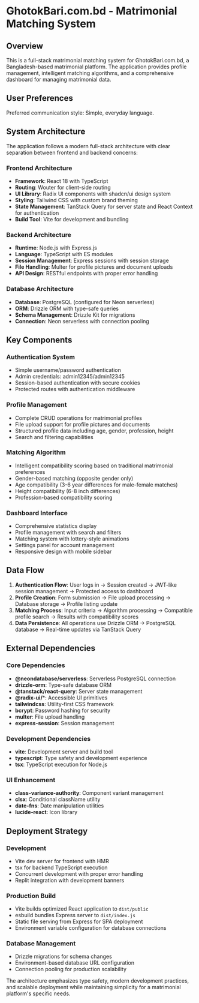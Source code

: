 # GhotokBari.com.bd - Matrimonial Matching System

## Overview

This is a full-stack matrimonial matching system for GhotokBari.com.bd, a Bangladesh-based matrimonial platform. The application provides profile management, intelligent matching algorithms, and a comprehensive dashboard for managing matrimonial data.

## User Preferences

Preferred communication style: Simple, everyday language.

## System Architecture

The application follows a modern full-stack architecture with clear separation between frontend and backend concerns:

### Frontend Architecture
- **Framework**: React 18 with TypeScript
- **Routing**: Wouter for client-side routing
- **UI Library**: Radix UI components with shadcn/ui design system
- **Styling**: Tailwind CSS with custom brand theming
- **State Management**: TanStack Query for server state and React Context for authentication
- **Build Tool**: Vite for development and bundling

### Backend Architecture
- **Runtime**: Node.js with Express.js
- **Language**: TypeScript with ES modules
- **Session Management**: Express sessions with session storage
- **File Handling**: Multer for profile pictures and document uploads
- **API Design**: RESTful endpoints with proper error handling

### Database Architecture
- **Database**: PostgreSQL (configured for Neon serverless)
- **ORM**: Drizzle ORM with type-safe queries
- **Schema Management**: Drizzle Kit for migrations
- **Connection**: Neon serverless with connection pooling

## Key Components

### Authentication System
- Simple username/password authentication
- Admin credentials: admin12345/admin12345
- Session-based authentication with secure cookies
- Protected routes with authentication middleware

### Profile Management
- Complete CRUD operations for matrimonial profiles
- File upload support for profile pictures and documents
- Structured profile data including age, gender, profession, height
- Search and filtering capabilities

### Matching Algorithm
- Intelligent compatibility scoring based on traditional matrimonial preferences
- Gender-based matching (opposite gender only)
- Age compatibility (3-6 year differences for male-female matches)
- Height compatibility (6-8 inch differences)
- Profession-based compatibility scoring

### Dashboard Interface
- Comprehensive statistics display
- Profile management with search and filters
- Matching system with lottery-style animations
- Settings panel for account management
- Responsive design with mobile sidebar

## Data Flow

1. **Authentication Flow**: User logs in → Session created → JWT-like session management → Protected access to dashboard
2. **Profile Creation**: Form submission → File upload processing → Database storage → Profile listing update
3. **Matching Process**: Input criteria → Algorithm processing → Compatible profile search → Results with compatibility scores
4. **Data Persistence**: All operations use Drizzle ORM → PostgreSQL database → Real-time updates via TanStack Query

## External Dependencies

### Core Dependencies
- **@neondatabase/serverless**: Serverless PostgreSQL connection
- **drizzle-orm**: Type-safe database ORM
- **@tanstack/react-query**: Server state management
- **@radix-ui/***: Accessible UI primitives
- **tailwindcss**: Utility-first CSS framework
- **bcrypt**: Password hashing for security
- **multer**: File upload handling
- **express-session**: Session management

### Development Dependencies
- **vite**: Development server and build tool
- **typescript**: Type safety and development experience
- **tsx**: TypeScript execution for Node.js

### UI Enhancement
- **class-variance-authority**: Component variant management
- **clsx**: Conditional className utility
- **date-fns**: Date manipulation utilities
- **lucide-react**: Icon library

## Deployment Strategy

### Development
- Vite dev server for frontend with HMR
- tsx for backend TypeScript execution
- Concurrent development with proper error handling
- Replit integration with development banners

### Production Build
- Vite builds optimized React application to `dist/public`
- esbuild bundles Express server to `dist/index.js`
- Static file serving from Express for SPA deployment
- Environment variable configuration for database connections

### Database Management
- Drizzle migrations for schema changes
- Environment-based database URL configuration
- Connection pooling for production scalability

The architecture emphasizes type safety, modern development practices, and scalable deployment while maintaining simplicity for a matrimonial platform's specific needs.